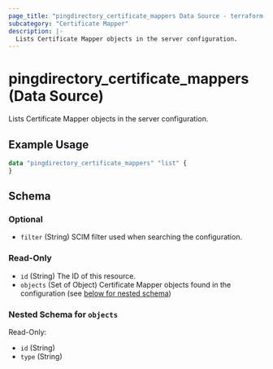 ```yaml
---
page_title: "pingdirectory_certificate_mappers Data Source - terraform-provider-pingdirectory"
subcategory: "Certificate Mapper"
description: |-
  Lists Certificate Mapper objects in the server configuration.
---
```


# pingdirectory_certificate_mappers (Data Source)

Lists Certificate Mapper objects in the server configuration.

## Example Usage

```terraform
data "pingdirectory_certificate_mappers" "list" {
}
```

<!-- schema generated by tfplugindocs -->
## Schema

### Optional

- `filter` (String) SCIM filter used when searching the configuration.

### Read-Only

- `id` (String) The ID of this resource.
- `objects` (Set of Object) Certificate Mapper objects found in the configuration (see [below for nested schema](#nestedatt--objects))

<a id="nestedatt--objects"></a>
### Nested Schema for `objects`

Read-Only:

- `id` (String)
- `type` (String)

